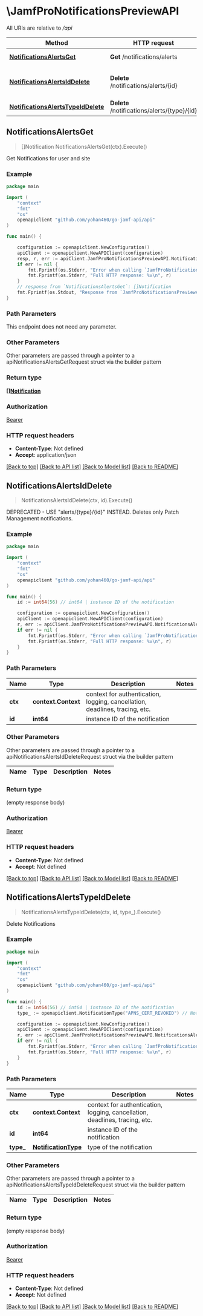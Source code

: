 # \JamfProNotificationsPreviewAPI

All URIs are relative to */api*

Method | HTTP request | Description
------------- | ------------- | -------------
[**NotificationsAlertsGet**](JamfProNotificationsPreviewAPI.md#NotificationsAlertsGet) | **Get** /notifications/alerts | Get Notifications for user and site 
[**NotificationsAlertsIdDelete**](JamfProNotificationsPreviewAPI.md#NotificationsAlertsIdDelete) | **Delete** /notifications/alerts/{id} | DEPRECATED - USE \&quot;alerts/{type}/{id}\&quot; INSTEAD. Deletes only Patch Management notifications. 
[**NotificationsAlertsTypeIdDelete**](JamfProNotificationsPreviewAPI.md#NotificationsAlertsTypeIdDelete) | **Delete** /notifications/alerts/{type}/{id} | Delete Notifications 



## NotificationsAlertsGet

> []Notification NotificationsAlertsGet(ctx).Execute()

Get Notifications for user and site 



### Example

```go
package main

import (
	"context"
	"fmt"
	"os"
	openapiclient "github.com/yohan460/go-jamf-api/api"
)

func main() {

	configuration := openapiclient.NewConfiguration()
	apiClient := openapiclient.NewAPIClient(configuration)
	resp, r, err := apiClient.JamfProNotificationsPreviewAPI.NotificationsAlertsGet(context.Background()).Execute()
	if err != nil {
		fmt.Fprintf(os.Stderr, "Error when calling `JamfProNotificationsPreviewAPI.NotificationsAlertsGet``: %v\n", err)
		fmt.Fprintf(os.Stderr, "Full HTTP response: %v\n", r)
	}
	// response from `NotificationsAlertsGet`: []Notification
	fmt.Fprintf(os.Stdout, "Response from `JamfProNotificationsPreviewAPI.NotificationsAlertsGet`: %v\n", resp)
}
```

### Path Parameters

This endpoint does not need any parameter.

### Other Parameters

Other parameters are passed through a pointer to a apiNotificationsAlertsGetRequest struct via the builder pattern


### Return type

[**[]Notification**](Notification.md)

### Authorization

[Bearer](../README.md#Bearer)

### HTTP request headers

- **Content-Type**: Not defined
- **Accept**: application/json

[[Back to top]](#) [[Back to API list]](../README.md#documentation-for-api-endpoints)
[[Back to Model list]](../README.md#documentation-for-models)
[[Back to README]](../README.md)


## NotificationsAlertsIdDelete

> NotificationsAlertsIdDelete(ctx, id).Execute()

DEPRECATED - USE \"alerts/{type}/{id}\" INSTEAD. Deletes only Patch Management notifications. 



### Example

```go
package main

import (
	"context"
	"fmt"
	"os"
	openapiclient "github.com/yohan460/go-jamf-api/api"
)

func main() {
	id := int64(56) // int64 | instance ID of the notification

	configuration := openapiclient.NewConfiguration()
	apiClient := openapiclient.NewAPIClient(configuration)
	r, err := apiClient.JamfProNotificationsPreviewAPI.NotificationsAlertsIdDelete(context.Background(), id).Execute()
	if err != nil {
		fmt.Fprintf(os.Stderr, "Error when calling `JamfProNotificationsPreviewAPI.NotificationsAlertsIdDelete``: %v\n", err)
		fmt.Fprintf(os.Stderr, "Full HTTP response: %v\n", r)
	}
}
```

### Path Parameters


Name | Type | Description  | Notes
------------- | ------------- | ------------- | -------------
**ctx** | **context.Context** | context for authentication, logging, cancellation, deadlines, tracing, etc.
**id** | **int64** | instance ID of the notification | 

### Other Parameters

Other parameters are passed through a pointer to a apiNotificationsAlertsIdDeleteRequest struct via the builder pattern


Name | Type | Description  | Notes
------------- | ------------- | ------------- | -------------


### Return type

 (empty response body)

### Authorization

[Bearer](../README.md#Bearer)

### HTTP request headers

- **Content-Type**: Not defined
- **Accept**: Not defined

[[Back to top]](#) [[Back to API list]](../README.md#documentation-for-api-endpoints)
[[Back to Model list]](../README.md#documentation-for-models)
[[Back to README]](../README.md)


## NotificationsAlertsTypeIdDelete

> NotificationsAlertsTypeIdDelete(ctx, id, type_).Execute()

Delete Notifications 



### Example

```go
package main

import (
	"context"
	"fmt"
	"os"
	openapiclient "github.com/yohan460/go-jamf-api/api"
)

func main() {
	id := int64(56) // int64 | instance ID of the notification
	type_ := openapiclient.NotificationType("APNS_CERT_REVOKED") // NotificationType | type of the notification

	configuration := openapiclient.NewConfiguration()
	apiClient := openapiclient.NewAPIClient(configuration)
	r, err := apiClient.JamfProNotificationsPreviewAPI.NotificationsAlertsTypeIdDelete(context.Background(), id, type_).Execute()
	if err != nil {
		fmt.Fprintf(os.Stderr, "Error when calling `JamfProNotificationsPreviewAPI.NotificationsAlertsTypeIdDelete``: %v\n", err)
		fmt.Fprintf(os.Stderr, "Full HTTP response: %v\n", r)
	}
}
```

### Path Parameters


Name | Type | Description  | Notes
------------- | ------------- | ------------- | -------------
**ctx** | **context.Context** | context for authentication, logging, cancellation, deadlines, tracing, etc.
**id** | **int64** | instance ID of the notification | 
**type_** | [**NotificationType**](.md) | type of the notification | 

### Other Parameters

Other parameters are passed through a pointer to a apiNotificationsAlertsTypeIdDeleteRequest struct via the builder pattern


Name | Type | Description  | Notes
------------- | ------------- | ------------- | -------------



### Return type

 (empty response body)

### Authorization

[Bearer](../README.md#Bearer)

### HTTP request headers

- **Content-Type**: Not defined
- **Accept**: Not defined

[[Back to top]](#) [[Back to API list]](../README.md#documentation-for-api-endpoints)
[[Back to Model list]](../README.md#documentation-for-models)
[[Back to README]](../README.md)

